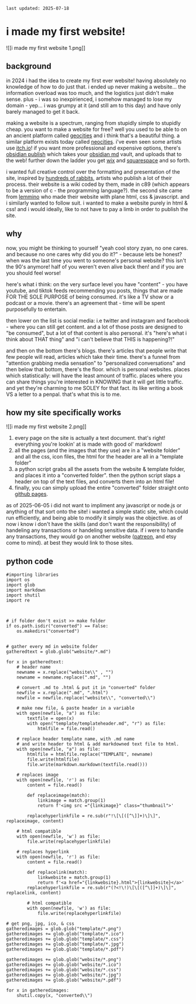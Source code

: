 	last updated: 2025-07-18
# i made my first website!

![[i made my first website 1.png]]
## background
in 2024 i had the idea to create my first ever website! having absolutely no knowledge of how to do just that. i ended up never making a website... the information overload was too much, and the logistics just didn't make sense. plus - i was so inexpirienced, i somehow managed to lose my domain - yep... i was grumpy at it (and still am to this day) and have only barely managed to get it back.

making a website is a spectrum, ranging from stupidly simple to stupidly cheap. you want to make a website for free? well you used to be able to on an ancient platform called [geocities](https://en.wikipedia.org/wiki/GeoCities) and i think that's a beautiful thing. a similar platform exists today called [neocities](https://neocities.org/). i've even seen some artists use [itch.io](https://itch.io/)! if you want more professional and expensive options, there's [obsidian publish](https://obsidian.md/publish) which takes your [obsidian md](https://obsidian.md/) vault, and uploads that to the web! further down the ladder you get [wix](https://www.wix.com/) and [squarespace](https://www.squarespace.com/) and so forth.

i wanted full creative control over the formatting and presentation of the site, inspired by [hundreds of rabbits](https://100r.co/site/home.html), artists who publish a lot of their process. their website is a wiki coded by them, made in c89 (which appears to be a version of c - the programming language?). the second site came from [lemmino](https://www.lemmi.no/) who made their website with plane html, css & javascript. and i similarly wanted to follow suit. i wanted to make a website purely in html & css! and i would ideally, like to not have to pay a limb in order to publish the site.

## why
now, you might be thinking to yourself "yeah cool story zyan, no one cares. and because no one cares why did you do it?" - because lets be honest? when was the last time you went to someone's personal website? this isn't the 90's anymore! half of you weren't even alive back then! and if you are you should feel worse!

here's what i think: on the very surface level you have "content" - you have youtube, and tiktok feeds recommending you posts, things that are made FOR THE SOLE PURPOSE of being consumed. it's like a TV show or a podcast or a movie. there's an agreement that - time will be spent purposefully to entertain.

then lower on the list is social media: i.e twitter and instagram and facebook - where you can still get content. and a lot of those posts are designed to "be consumed", but a lot of that content is also personal. it's "here's what i think about THAT thing" and "i can't believe that THIS is happening?!"

and then on the bottom there's blogs. there's articles that people write that few people will read, articles which take their time. there's a funnel from "attention grabbing media sensation" to "personalized conversations" and then below that bottom, there's the floor. which is personal websites. places which statistically: will have the least amount of traffic. places where you can share things you're interested in KNOWING that it will get little traffic. and yet they're charming to me SOLEY for that fact. its like writing a book VS a letter to a penpal. that's what this is to me.
## how my site specifically works

![[i made my first website 2.png]]

1. every page on the site is actually a text document. that's right! everything you're lookin' at is made with good ol' markdown!
2. all the pages (and the images that they use) are in a "website folder" and all the css, icon files, the html for the header are all in a "template folder"
3. a python script grabs all the assets from the website & template folder, and places it into a "converted folder". then the python script slaps a header on top of the text files, and converts them into an html file!
4. finally, you can simply upload the entire "converted" folder straight onto [github pages](https://pages.github.com/).

as of 2025-06-05 i did not want to impliment any javascript or node.js or anything of that sort onto the site! i wanted a simple static site, which could run efficiently, and being able to modify it simply was the objective. as of now i know i don't have the skills (and don't want the responsibility) of handeling any transactions or handeling sensitive data. if i were to handle any transactions, they would go on another website ([patreon](https://www.patreon.com/zyanwashere), and etsy come to mind). at best they would link to those sites.

## python code

    #importing libraries
    import os
    import glob
    import markdown
    import shutil
    import re



    # if folder don't exist >> make folder
    if os.path.isdir("converted") == False:
        os.makedirs("converted")


    # gather every md in website folder
    gatheredtext = glob.glob("website/*.md")

    for x in gatheredtext:
        # header name
        newname = x.replace("website\\" , "")
        newname = newname.replace(".md", "")

        # convert .md to .html & put it in "converted" folder
        newfile = x.replace(".md", ".html")
        newfile = newfile.replace("website\\", "converted\\")

        # make new file, & paste header in a variable
        with open(newfile, "a") as file:
            textfile = open(x)
            with open("template/templateheader.md", "r") as file:
                htmlfile = file.read()

        # replace header template name, with .md name
        # and write header to html & add markdowned text file to html.
        with open(newfile, "a") as file:
            htmlfile = htmlfile.replace("TEMPLATE", newname)
            file.write(htmlfile)
            file.write(markdown.markdown(textfile.read()))

        # replaces image
        with open(newfile, 'r') as file:
            content = file.read()

            def replaceimage(match):
                linkimage = match.group(1)
                return f'<img src ="{linkimage}" class="thumbnail">'

            replacehyperlinkfile = re.sub(r"!\[\[([^\]]+)\]\]", replaceimage, content)

        # html compatible
        with open(newfile, 'w') as file:
            file.write(replacehyperlinkfile)

        # replaces hyperlink
        with open(newfile, 'r') as file:
            content = file.read()

            def replacelink(match):
                linkwebsite = match.group(1)
                return f'<a href="{linkwebsite}.html">{linkwebsite}</a>'
            replacehyperlinkfile = re.sub(r"(?<!\!)\[\[([^\]]+)\]\]", replacelink, content)

            # html compatible
            with open(newfile, 'w') as file:
                file.write(replacehyperlinkfile)

    # get png, jpg, ico, & css
    gatheredimages = glob.glob("template/*.png")
    gatheredimages += glob.glob("template/*.ico")
    gatheredimages += glob.glob("template/*.css")
    gatheredimages += glob.glob("template/*.jpg")
    gatheredimages += glob.glob("template/*.pdf")

    gatheredimages += glob.glob("website/*.png")
    gatheredimages += glob.glob("website/*.ico")
    gatheredimages += glob.glob("website/*.css")
    gatheredimages += glob.glob("website/*.jpg")
    gatheredimages += glob.glob("website/*.pdf")

    for x in gatheredimages:
        shutil.copy(x, "converted\\")
